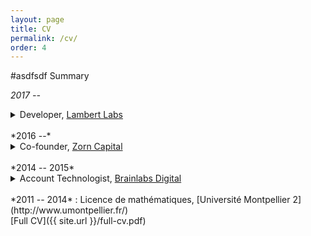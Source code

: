 ```yaml
---
layout: page
title: CV
permalink: /cv/
order: 4
---
```


#asdfsdf Summary

*2017 --*
<details> 
  <summary>Developer, <a href="https://lambertlabs.com/">Lambert Labs</a></summary>
  <br>
  Established team member
  <ul>
  <li>Implement bug fixes, features; refactoring</li>
  <li>POCs</li>
  <li>Mix of independent, collaborative work (pair programming, code review)</li>
  <li>Juggling multiple tickets</li>
  <li>Version control, adherence to developer workflow</li>
  <li>Testing, QA</li>
  <li>Writing documentation</li>
  <li>Daily stand-up, biweekly sprint-planning / retrospective</li>
  </ul> 
  Frontend
  <ul>
  <li>AngularJS</li>
  </ul> 
  Backend
  <ul>
  <li>Python</li>
  <li>Microservices (Kafka, ZeroMQ, PostgreSQL, Elasticsearch, REST API)</li>
  <li>API integrations (publishing: Wordpress, Twitter, Facebook)</li>
  <li>Scraping (Beautiful Soup)</li>
  </ul> 
</details>

<br>
*2016 --*
<details> 
  <summary>Co-founder, <a href="https://zorncapital.com/">Zorn Capital</a></summary>
  <br>
  Solution architecture, business strategy, quantitative research
  <br>
  <br>
  Backend
  <ul>
    <li>Python</li>
  </ul>
</details>

<br>
*2014 -- 2015*
<details> 
  <summary>Account Technologist, <a href="http://www.brainlabsdigital.com/">Brainlabs Digital</a></summary>
  <br>
  Mostly independent work in a more unstructured environment
  <br>
  <br>
  Backend
  <ul>
  <li>PHP, JavaScript</li>
  <li>Data pipelines (MySQL, Google Apps Script, AdWords scripts)</li>
  <li>API integrations (advertising: Google, Facebook, Microsoft, Response Tap)</li>
  </ul>
</details>

<br>
*2011 -- 2014*
:   Licence de mathématiques, [Université Montpellier 2](http://www.umontpellier.fr/)

<br>
[Full CV]({{ site.url }}/full-cv.pdf)
